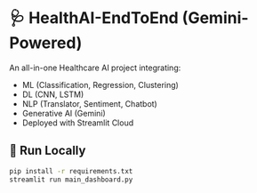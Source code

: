 # 🩺 HealthAI-EndToEnd (Gemini-Powered)

An all-in-one Healthcare AI project integrating:
- ML (Classification, Regression, Clustering)
- DL (CNN, LSTM)
- NLP (Translator, Sentiment, Chatbot)
- Generative AI (Gemini)
- Deployed with Streamlit Cloud

## 🧠 Run Locally
```bash
pip install -r requirements.txt
streamlit run main_dashboard.py
